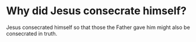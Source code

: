 # Why did Jesus consecrate himself?

Jesus consecrated himself so that those the Father gave him might also be consecrated in truth.
